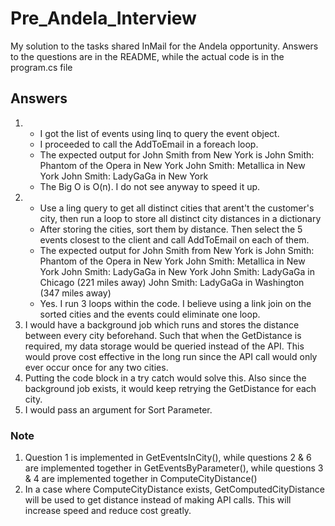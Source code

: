 # Pre_Andela_Interview
My solution to the tasks shared InMail for the Andela opportunity. Answers to the questions are in the README, while the actual code is in the program.cs file 
## Answers
1.
	* I got the list of events using linq to query the event object. 
	* I proceeded to call the AddToEmail in a foreach loop. 
	* The expected output for John Smith from New York is
			John Smith: Phantom of the Opera in New York
			John Smith: Metallica in New York
			John Smith: LadyGaGa in New York
	* The Big O is O(n). I do not see anyway to speed it up.
2.
	* Use a ling query to get all distinct cities that arent't the customer's city, then run a loop to store all distinct city distances in a dictionary
	* After storing the cities, sort them by distance. Then select the 5 events closest to the client and call AddToEmail on each of them.
	* The expected output for John Smith from New York is
			John Smith: Phantom of the Opera in New York
			John Smith: Metallica in New York
			John Smith: LadyGaGa in New York
			John Smith: LadyGaGa in Chicago (221 miles away)
			John Smith: LadyGaGa in Washington (347 miles away)
	* Yes. I run 3 loops within the code. I believe using a link join on the sorted cities and the events could eliminate one loop.
3.	I would have a background job which runs and stores the distance between every city beforehand. Such that when the GetDistance is required, my data storage would 		be queried instead of the API. This would prove cost effective in the long run since the API call would only ever occur once for any two cities.
4.	Putting the code block in a try catch would solve this. Also since the background job exists, it would keep retrying the GetDistance for each city.
5.	I would pass an argument for Sort Parameter. 

### Note
1. Question 1 is implemented in GetEventsInCity(), while questions 2 & 6 are implemented together in GetEventsByParameter(), while questions 3 & 4 are implemented together in ComputeCityDistance()
2. In a case where ComputeCityDistance exists, GetComputedCityDistance will be used to get distance instead of making API calls. This will increase speed and reduce cost greatly.
